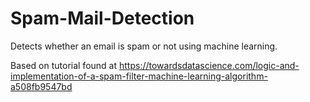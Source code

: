# Spam-Mail-Detection
Detects whether an email is spam or not using machine learning.

Based on tutorial found at https://towardsdatascience.com/logic-and-implementation-of-a-spam-filter-machine-learning-algorithm-a508fb9547bd
